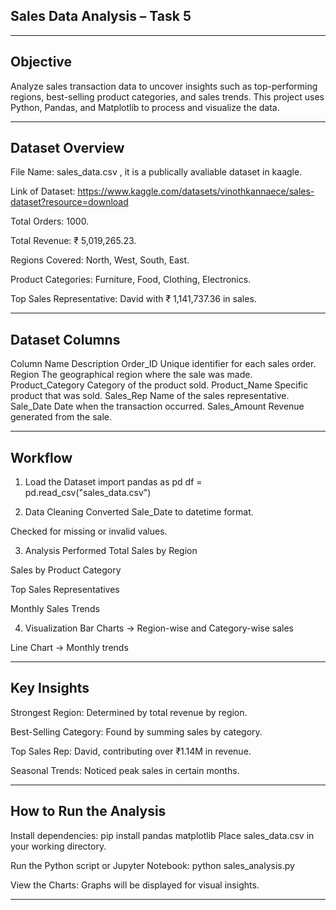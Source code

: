 ## Sales Data Analysis – Task 5
---


## Objective
Analyze sales transaction data to uncover insights such as top-performing regions, best-selling product categories, and sales trends.
This project uses Python, Pandas, and Matplotlib to process and visualize the data.

---

## Dataset Overview
File Name: sales_data.csv , it is a publically avaliable dataset in kaagle.

Link of Dataset: https://www.kaggle.com/datasets/vinothkannaece/sales-dataset?resource=download

Total Orders: 1000.

Total Revenue: ₹ 5,019,265.23.

Regions Covered: North, West, South, East.

Product Categories: Furniture, Food, Clothing, Electronics.

Top Sales Representative: David with ₹ 1,141,737.36 in sales.

---

## Dataset Columns
Column Name	Description
Order_ID	Unique identifier for each sales order.
Region	The geographical region where the sale was made.
Product_Category	Category of the product sold.
Product_Name	Specific product that was sold.
Sales_Rep	Name of the sales representative.
Sale_Date	Date when the transaction occurred.
Sales_Amount	Revenue generated from the sale.

---

## Workflow

1. Load the Dataset
import pandas as pd
df = pd.read_csv("sales_data.csv")

2. Data Cleaning
Converted Sale_Date to datetime format.

Checked for missing or invalid values.

3. Analysis Performed
Total Sales by Region

Sales by Product Category

Top Sales Representatives

Monthly Sales Trends

4. Visualization
Bar Charts → Region-wise and Category-wise sales

Line Chart → Monthly trends

---

## Key Insights
Strongest Region: Determined by total revenue by region.

Best-Selling Category: Found by summing sales by category.

Top Sales Rep: David, contributing over ₹1.14M in revenue.

Seasonal Trends: Noticed peak sales in certain months.

---

## How to Run the Analysis
Install dependencies:
pip install pandas matplotlib
Place sales_data.csv in your working directory.

Run the Python script or Jupyter Notebook:
python sales_analysis.py

View the Charts: Graphs will be displayed for visual insights.

---
